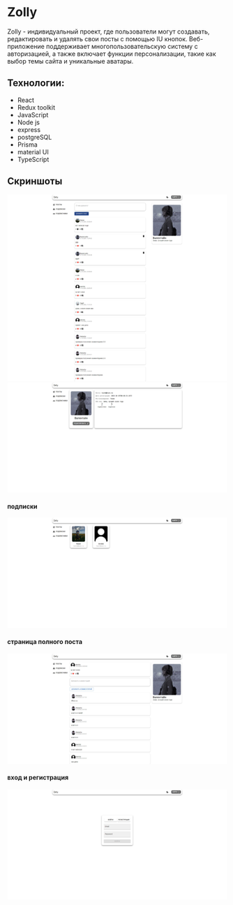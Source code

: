 # Zolly

Zolly - индивидуальный проект, где пользователи могут создавать, редактировать и удалять свои посты с помощью IU кнопок. Веб-приложение поддерживает многопользовательскую систему с авторизацией, а также включает функции персонализации, такие как выбор темы сайта и уникальные аватары.

## Технологии:

- React
- Redux toolkit
- JavaScript
- Node js
- express
- postgreSQL
- Prisma
- material UI
- TypeScript

## Скриншоты

![alt text](public/image1.png)
![alt text](public/image2.png)

#### подписки

![alt text](public/image3.png)

#### страница полного поста

![alt text](public/image4.png)

#### вход и регистрация

![alt text](public/image5.png)
